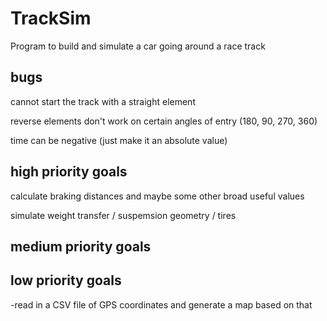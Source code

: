 # TrackSim
Program to build and simulate a car going around a race track

bugs
----
  cannot start the track with a straight element
  
  reverse elements don't work on certain angles of entry (180, 90, 270, 360)
    
  time can be negative (just make it an absolute value)

high priority goals
-----

  calculate braking distances and maybe some other broad useful values
  
  simulate weight transfer / suspemsion geometry / tires


medium priority goals
-----




low priority goals
-----

-read in a CSV file of GPS coordinates and generate a map based on that
